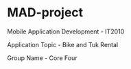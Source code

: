 # MAD-project
Mobile Application Development - IT2010

Application Topic - Bike and Tuk Rental

Group Name - Core Four

